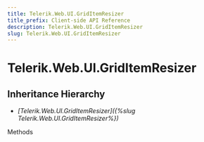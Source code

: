 ```yaml
---
title: Telerik.Web.UI.GridItemResizer
title_prefix: Client-side API Reference
description: Telerik.Web.UI.GridItemResizer
slug: Telerik.Web.UI.GridItemResizer
---
```


# Telerik.Web.UI.GridItemResizer  

## Inheritance Hierarchy

* *[Telerik.Web.UI.GridItemResizer]({%slug Telerik.Web.UI.GridItemResizer%})*


Methods



